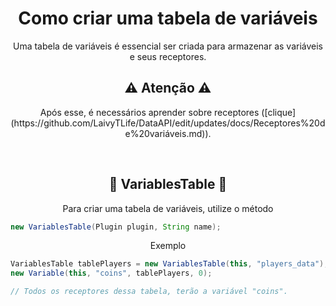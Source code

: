 <h1 align="center">
    Como criar uma tabela de variáveis
</h1>

<p align="center">Uma tabela de variáveis é essencial ser criada para armazenar as variáveis e seus receptores.</p>

<h2 align="center">
    ⚠ Atenção ⚠
</h2>

<p align="center">
 Após esse, é necessários aprender sobre receptores ([clique](https://github.com/LaivyTLife/DataAPI/edit/updates/docs/Receptores%20de%20variáveis.md)).
</p><br>

<h2 align="center">
    🔆 VariablesTable 🔆
</h3>
<p align="center">Para criar uma tabela de variáveis, utilize o método</p>

```java
new VariablesTable(Plugin plugin, String name);
```

<p align="center">Exemplo</p>

```java
VariablesTable tablePlayers = new VariablesTable(this, "players_data");
new Variable(this, "coins", tablePlayers, 0);

// Todos os receptores dessa tabela, terão a variável "coins".
```